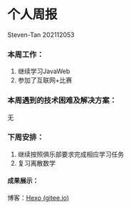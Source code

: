 # 个人周报

Steven-Tan 202112053

### 本周工作：

1. 继续学习JavaWeb
2. 参加了互联网+比赛

### 本周遇到的技术困难及解决方案：

无

### 下周安排：

1. 继续按照俱乐部要求完成相应学习任务
2. 复习离散数学

#### 成果展示：

博客：[Hexo (gitee.io)](https://tan-siwen.gitee.io/)